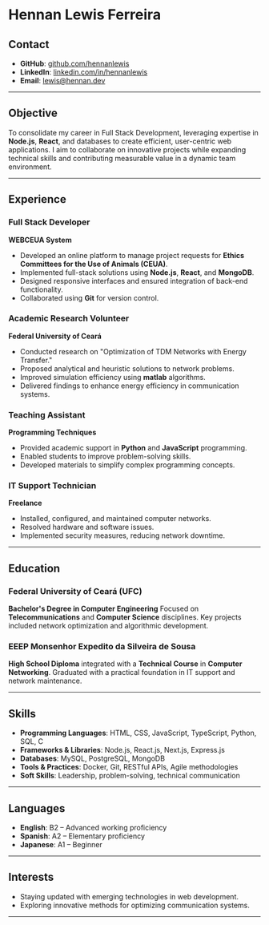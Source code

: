 # Hennan Lewis Ferreira

## Contact

- **GitHub**: [github.com/hennanlewis](https://github.com/hennanlewis)
- **LinkedIn**: [linkedin.com/in/hennanlewis](https://linkedin.com/in/hennanlewis)
- **Email**: [lewis@hennan.dev](mailto:lewis@hennan.dev)

---

## Objective

To consolidate my career in Full Stack Development, leveraging expertise in **Node.js**, **React**, and databases to create efficient, user-centric web applications. I aim to collaborate on innovative projects while expanding technical skills and contributing measurable value in a dynamic team environment.

---

## Experience

### Full Stack Developer
**WEBCEUA System**
- Developed an online platform to manage project requests for **Ethics Committees for the Use of Animals (CEUA)**.
- Implemented full-stack solutions using **Node.js**, **React**, and **MongoDB**.
- Designed responsive interfaces and ensured integration of back-end functionality.
- Collaborated using **Git** for version control.

### Academic Research Volunteer
**Federal University of Ceará**
- Conducted research on "Optimization of TDM Networks with Energy Transfer."
- Proposed analytical and heuristic solutions to network problems.
- Improved simulation efficiency using **matlab** algorithms.
- Delivered findings to enhance energy efficiency in communication systems.

### Teaching Assistant
**Programming Techniques**
- Provided academic support in **Python** and **JavaScript** programming.
- Enabled students to improve problem-solving skills.
- Developed materials to simplify complex programming concepts.

### IT Support Technician
**Freelance**
- Installed, configured, and maintained computer networks.
- Resolved hardware and software issues.
- Implemented security measures, reducing network downtime.

---

## Education

### Federal University of Ceará (UFC)
**Bachelor's Degree in Computer Engineering**
Focused on **Telecommunications** and **Computer Science** disciplines. Key projects included network optimization and algorithmic development.

### EEEP Monsenhor Expedito da Silveira de Sousa
**High School Diploma** integrated with a **Technical Course** in **Computer Networking**.
Graduated with a practical foundation in IT support and network maintenance.

---

## Skills

- **Programming Languages**: HTML, CSS, JavaScript, TypeScript, Python, SQL, C
- **Frameworks & Libraries**: Node.js, React.js, Next.js, Express.js
- **Databases**: MySQL, PostgreSQL, MongoDB
- **Tools & Practices**: Docker, Git, RESTful APIs, Agile methodologies
- **Soft Skills**: Leadership, problem-solving, technical communication

---

## Languages

- **English**: B2 – Advanced working proficiency
- **Spanish**: A2 – Elementary proficiency
- **Japanese**: A1 – Beginner

---

## Interests

- Staying updated with emerging technologies in web development.
- Exploring innovative methods for optimizing communication systems.

---
